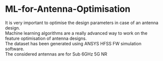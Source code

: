# ML-for-Antenna-Optimisation
It is very important to optimise the design parameters in case of an antenna design. <br>
Machine learning algorithms are a really advanced way to work on the feature optimisation of antenna designs.<br>
The dataset has been generated using ANSYS HFSS FW simulation software.<br>
The considered antennas are for Sub 6GHz 5G NR
